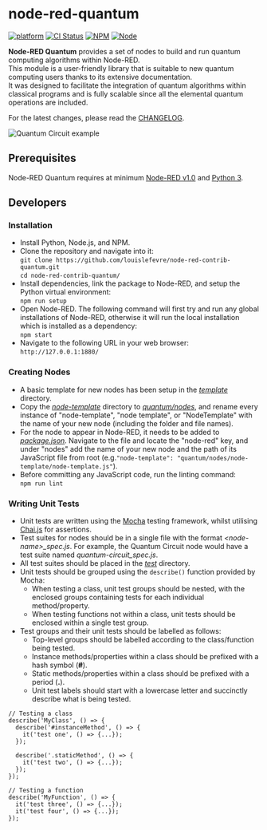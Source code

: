 # node-red-quantum

[![platform](https://img.shields.io/badge/platform-Node--RED-red)](https://nodered.org)
[![CI Status](https://img.shields.io/github/workflow/status/louislefevre/node-red-contrib-quantum/Node.js%20CI)](https://github.com/louislefevre/node-red-contrib-quantum/actions/workflows/node.js.yml)
[![NPM](https://img.shields.io/npm/v/node-red-contrib-quantum)](https://www.npmjs.com/package/node-red-contrib-quantum)
[![Node](https://img.shields.io/node/v/node-red-contrib-quantum)](https://nodejs.org/en/)

**Node-RED Quantum** provides a set of nodes to build and run quantum computing algorithms within Node-RED. \
This module is a user-friendly library that is suitable to new quantum computing users thanks to its extensive documentation. \
It was designed to facilitate the integration of quantum algorithms within classical programs and is fully scalable since all the elemental quantum operations are included. 


For the latest changes, please read the [CHANGELOG](CHANGELOG.md).

![Quantum Circuit example]()


## Prerequisites
Node-RED Quantum requires at minimum [Node-RED v1.0](https://nodered.org) and [Python 3](https://www.python.org/).

## Developers
### Installation
- Install Python, Node.js, and NPM.  
- Clone the repository and navigate into it:  
  `git clone https://github.com/louislefevre/node-red-contrib-quantum.git`  
  `cd node-red-contrib-quantum/`  
- Install dependencies, link the package to Node-RED, and setup the Python virtual environment:  
  `npm run setup`  
- Open Node-RED. The following command will first try and run any global installations of Node-RED, otherwise it will run the local installation which is installed as a dependency:  
  `npm start`  
- Navigate to the following URL in your web browser:  
  `http://127.0.0.1:1880/`  

### Creating Nodes
- A basic template for new nodes has been setup in the [*template*](template/) directory.  
- Copy the [*node-template*](template/node-template) directory to [*quantum/nodes*](quantum/nodes/), and rename every instance of "node-template", "node template", or "NodeTemplate" with the name of your new node (including the folder and file names).  
- For the node to appear in Node-RED, it needs to be added to [*package.json*](package.json). Navigate to the file and locate the "node-red" key, and under "nodes" add the name of your new node and the path of its JavaScript file from root (e.g.`"node-template": "quantum/nodes/node-template/node-template.js"`).  
- Before committing any JavaScript code, run the linting command:  
  `npm run lint`  

### Writing Unit Tests
- Unit tests are written using the [Mocha](https://mochajs.org/) testing framework, whilst utilising [Chai.js](https://www.chaijs.com/) for assertions.
- Test suites for nodes should be in a single file with the format *\<node-name\>_spec.js*. For example, the Quantum Circuit node would have a test suite named *quantum-circuit_spec.js*.
- All test suites should be placed in the [*test*](test/) directory.
- Unit tests should be grouped using the `describe()` function provided by Mocha:
  - When testing a class, unit test groups should be nested, with the enclosed groups containing tests for each individual method/property.
  - When testing functions not within a class, unit tests should be enclosed within a single test group.
- Test groups and their unit tests should be labelled as follows:
  - Top-level groups should be labelled according to the class/function being tested.
  - Instance methods/properties within a class should be prefixed with a hash symbol (**#**).
  - Static methods/properties within a class should be prefixed with a period (**.**).
  - Unit test labels should start with a lowercase letter and succinctly describe what is being tested.
```node
// Testing a class
describe('MyClass', () => {
  describe('#instanceMethod', () => {
    it('test one', () => {...});
  });

  describe('.staticMethod', () => {
    it('test two', () => {...});
  });
});

// Testing a function
describe('MyFunction', () => {
  it('test three', () => {...});
  it('test four', () => {...});
});
```
